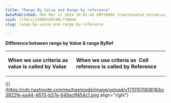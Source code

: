 ```yaml
---
title: "Range By Value and Range by reference"
datePublished: Mon Mar 11 2024 10:01:43 GMT+0000 (Coordinated Universal Time)
cuid: cltmrxj15000108l80c7t9bm0
slug: range-by-value-and-range-by-reference

---
```


**Difference between range by Value & range ByRef**

<table><tbody><tr><td colspan="1" rowspan="1" colwidth="200"><p><strong>When we use criteria as value is called by Value&nbsp;</strong></p></td><td colspan="1" rowspan="1" colwidth="392"><p><strong>When we use criteria as&nbsp; Cell reference is called by Reference</strong></p></td><td colspan="1" rowspan="1" colwidth="392"><p></p></td></tr></tbody></table>

![](https://cdn.hashnode.com/res/hashnode/image/upload/v1710151180818/bc3922fe-ea44-4670-b57e-649acff454c1.png align="right")